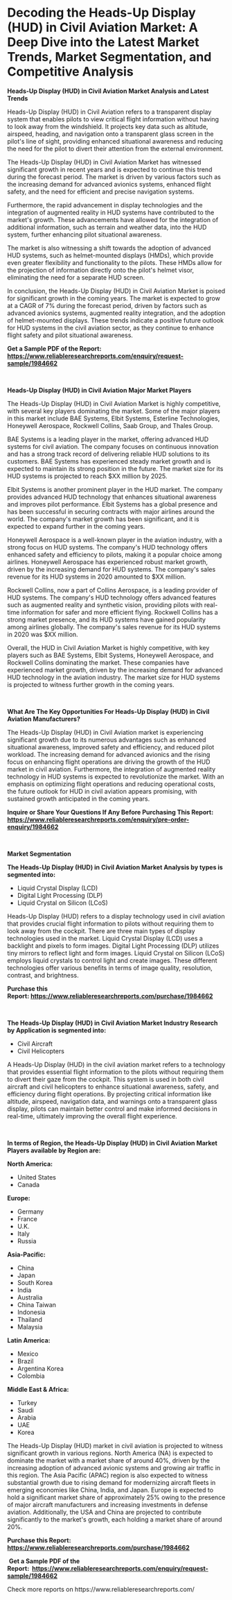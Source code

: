 <p><h1>Decoding the Heads-Up Display (HUD) in Civil Aviation Market: A Deep Dive into the Latest Market Trends, Market Segmentation, and Competitive Analysis</h1></p><p><strong>Heads-Up Display (HUD) in Civil Aviation Market Analysis and Latest Trends</strong></p>
<p><p>Heads-Up Display (HUD) in Civil Aviation refers to a transparent display system that enables pilots to view critical flight information without having to look away from the windshield. It projects key data such as altitude, airspeed, heading, and navigation onto a transparent glass screen in the pilot's line of sight, providing enhanced situational awareness and reducing the need for the pilot to divert their attention from the external environment.</p><p>The Heads-Up Display (HUD) in Civil Aviation Market has witnessed significant growth in recent years and is expected to continue this trend during the forecast period. The market is driven by various factors such as the increasing demand for advanced avionics systems, enhanced flight safety, and the need for efficient and precise navigation systems.</p><p>Furthermore, the rapid advancement in display technologies and the integration of augmented reality in HUD systems have contributed to the market's growth. These advancements have allowed for the integration of additional information, such as terrain and weather data, into the HUD system, further enhancing pilot situational awareness.</p><p>The market is also witnessing a shift towards the adoption of advanced HUD systems, such as helmet-mounted displays (HMDs), which provide even greater flexibility and functionality to the pilots. These HMDs allow for the projection of information directly onto the pilot's helmet visor, eliminating the need for a separate HUD screen.</p><p>In conclusion, the Heads-Up Display (HUD) in Civil Aviation Market is poised for significant growth in the coming years. The market is expected to grow at a CAGR of 7% during the forecast period, driven by factors such as advanced avionics systems, augmented reality integration, and the adoption of helmet-mounted displays. These trends indicate a positive future outlook for HUD systems in the civil aviation sector, as they continue to enhance flight safety and pilot situational awareness.</p></p>
<p><strong>Get a Sample PDF of the Report:&nbsp; <a href="https://www.reliableresearchreports.com/enquiry/request-sample/1984662">https://www.reliableresearchreports.com/enquiry/request-sample/1984662</a></strong></p>
<p>&nbsp;</p>
<p><strong>Heads-Up Display (HUD) in Civil Aviation Major Market Players</strong></p>
<p><p>The Heads-Up Display (HUD) in Civil Aviation Market is highly competitive, with several key players dominating the market. Some of the major players in this market include BAE Systems, Elbit Systems, Esterline Technologies, Honeywell Aerospace, Rockwell Collins, Saab Group, and Thales Group.</p><p>BAE Systems is a leading player in the market, offering advanced HUD systems for civil aviation. The company focuses on continuous innovation and has a strong track record of delivering reliable HUD solutions to its customers. BAE Systems has experienced steady market growth and is expected to maintain its strong position in the future. The market size for its HUD systems is projected to reach $XX million by 2025.</p><p>Elbit Systems is another prominent player in the HUD market. The company provides advanced HUD technology that enhances situational awareness and improves pilot performance. Elbit Systems has a global presence and has been successful in securing contracts with major airlines around the world. The company's market growth has been significant, and it is expected to expand further in the coming years.</p><p>Honeywell Aerospace is a well-known player in the aviation industry, with a strong focus on HUD systems. The company's HUD technology offers enhanced safety and efficiency to pilots, making it a popular choice among airlines. Honeywell Aerospace has experienced robust market growth, driven by the increasing demand for HUD systems. The company's sales revenue for its HUD systems in 2020 amounted to $XX million.</p><p>Rockwell Collins, now a part of Collins Aerospace, is a leading provider of HUD systems. The company's HUD technology offers advanced features such as augmented reality and synthetic vision, providing pilots with real-time information for safer and more efficient flying. Rockwell Collins has a strong market presence, and its HUD systems have gained popularity among airlines globally. The company's sales revenue for its HUD systems in 2020 was $XX million.</p><p>Overall, the HUD in Civil Aviation Market is highly competitive, with key players such as BAE Systems, Elbit Systems, Honeywell Aerospace, and Rockwell Collins dominating the market. These companies have experienced market growth, driven by the increasing demand for advanced HUD technology in the aviation industry. The market size for HUD systems is projected to witness further growth in the coming years.</p></p>
<p>&nbsp;</p>
<p><strong>What Are The Key Opportunities For Heads-Up Display (HUD) in Civil Aviation Manufacturers?</strong></p>
<p><p>The Heads-Up Display (HUD) in Civil Aviation market is experiencing significant growth due to its numerous advantages such as enhanced situational awareness, improved safety and efficiency, and reduced pilot workload. The increasing demand for advanced avionics and the rising focus on enhancing flight operations are driving the growth of the HUD market in civil aviation. Furthermore, the integration of augmented reality technology in HUD systems is expected to revolutionize the market. With an emphasis on optimizing flight operations and reducing operational costs, the future outlook for HUD in civil aviation appears promising, with sustained growth anticipated in the coming years.</p></p>
<p><strong>Inquire or Share Your Questions If Any Before Purchasing This Report: <a href="https://www.reliableresearchreports.com/enquiry/pre-order-enquiry/1984662">https://www.reliableresearchreports.com/enquiry/pre-order-enquiry/1984662</a></strong></p>
<p>&nbsp;</p>
<p><strong>Market Segmentation</strong></p>
<p><strong>The Heads-Up Display (HUD) in Civil Aviation Market Analysis by types is segmented into:</strong></p>
<p><ul><li>Liquid Crystal Display (LCD)</li><li>Digital Light Processing (DLP)</li><li>Liquid Crystal on Silicon (LCoS)</li></ul></p>
<p><p>Heads-Up Display (HUD) refers to a display technology used in civil aviation that provides crucial flight information to pilots without requiring them to look away from the cockpit. There are three main types of display technologies used in the market. Liquid Crystal Display (LCD) uses a backlight and pixels to form images. Digital Light Processing (DLP) utilizes tiny mirrors to reflect light and form images. Liquid Crystal on Silicon (LCoS) employs liquid crystals to control light and create images. These different technologies offer various benefits in terms of image quality, resolution, contrast, and brightness.</p></p>
<p><strong>Purchase this Report:&nbsp;<a href="https://www.reliableresearchreports.com/purchase/1984662">https://www.reliableresearchreports.com/purchase/1984662</a></strong></p>
<p>&nbsp;</p>
<p><strong>The Heads-Up Display (HUD) in Civil Aviation Market Industry Research by Application is segmented into:</strong></p>
<p><ul><li>Civil Aircraft</li><li>Civil Helicopters</li></ul></p>
<p><p>A Heads-Up Display (HUD) in the civil aviation market refers to a technology that provides essential flight information to the pilots without requiring them to divert their gaze from the cockpit. This system is used in both civil aircraft and civil helicopters to enhance situational awareness, safety, and efficiency during flight operations. By projecting critical information like altitude, airspeed, navigation data, and warnings onto a transparent glass display, pilots can maintain better control and make informed decisions in real-time, ultimately improving the overall flight experience.</p></p>
<p>&nbsp;</p>
<p><strong>In terms of Region, the Heads-Up Display (HUD) in Civil Aviation Market Players available by Region are:</strong></p>
<p>
    <p> <strong> North America: </strong>
        <ul>
            <li>United States</li>
            <li>Canada</li>
        </ul>
        </p> 
    <p> <strong> Europe: </strong>
        <ul>
            <li>Germany</li>
            <li>France</li>
            <li>U.K.</li>
            <li>Italy</li>
            <li>Russia</li>
        </ul>
        </p> 
    <p> <strong> Asia-Pacific: </strong>
        <ul>
            <li>China</li>
            <li>Japan</li>
            <li>South Korea</li>
            <li>India</li>
            <li>Australia</li>
            <li>China Taiwan</li>
            <li>Indonesia</li>
            <li>Thailand</li>
            <li>Malaysia</li>
        </ul>
        </p> 
    <p> <strong> Latin America: </strong>
        <ul>
            <li>Mexico</li>
            <li>Brazil</li>
            <li>Argentina Korea</li>
            <li>Colombia</li>
        </ul>
        </p> 
    <p> <strong> Middle East & Africa: </strong>
        <ul>
            <li>Turkey</li>
            <li>Saudi</li>
            <li>Arabia</li>
            <li>UAE</li>
            <li>Korea</li>
        </ul>
    </p>
    </p>
<p><p>The Heads-Up Display (HUD) market in civil aviation is projected to witness significant growth in various regions. North America (NA) is expected to dominate the market with a market share of around 40%, driven by the increasing adoption of advanced avionic systems and growing air traffic in this region. The Asia Pacific (APAC) region is also expected to witness substantial growth due to rising demand for modernizing aircraft fleets in emerging economies like China, India, and Japan. Europe is expected to hold a significant market share of approximately 25% owing to the presence of major aircraft manufacturers and increasing investments in defense aviation. Additionally, the USA and China are projected to contribute significantly to the market's growth, each holding a market share of around 20%.</p></p>
<p><strong>Purchase this Report: <a href="https://www.reliableresearchreports.com/purchase/1984662">https://www.reliableresearchreports.com/purchase/1984662</a></strong></p>
<p>&nbsp;<strong>Get a Sample PDF of the Report:&nbsp;&nbsp;<a href="https://www.reliableresearchreports.com/enquiry/request-sample/1984662">https://www.reliableresearchreports.com/enquiry/request-sample/1984662</a></strong></p>
<p><strong></strong></p>
<p>Check more reports on https://www.reliableresearchreports.com/</p>